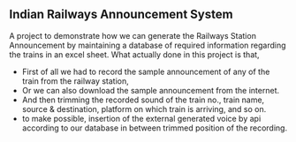 ## Indian Railways Announcement System

A project to demonstrate how we can generate the Railways Station Announcement by maintaining a database of required information regarding the trains in an excel sheet.
What actually done in this project is that, 
* First of all we had to record the sample announcement of any of the train from the railway station, 
* Or we can also download the sample announcement from the internet. 
* And then trimming the recorded sound of the train no., train name, source & destination, platform on which train is arriving, and so on.
* to make possible, insertion of the external generated voice by api according to our database in between trimmed position of the recording.
